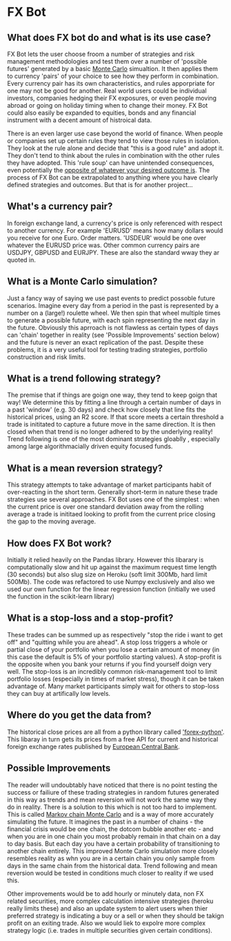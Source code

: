 # FX Bot

## What does FX bot do and what is its use case?

FX Bot lets the user choose froom a number of strategies and risk management methodologies and test them over a number of 'possible futures' generated by a basic [Monte Carlo](https://en.wikipedia.org/wiki/Monte_Carlo_method) simualtion.  It then applies them to currency 'pairs' of your choice to see how they perform in combination.  Every currency pair has its own characteristics, and rules apporpriate for one may not be good for another.  Real world users could be individual investors, companies hedging their FX exposures, or even people moving abroad or going on holiday timing when to change their money.  FX Bot could also easily be expanded to equities, bonds and any financial instrument with a decent amount of histroical data. 

There is an even larger use case beyond the world of finance.  When people or companies set up certain rules they tend to view those rules in isolation.  They look at the rule alone and decide that "this is a good rule" and adopt it.  They don't tend to think about the rules in combination with the other rules they have adopted.  This 'rule soup' can have unintended consequences, even potentially the [opposite of whatever your desired outcome is](https://en.wikipedia.org/wiki/Cobra_effect).  The process of FX Bot can be extrapolated to anything where you have clearly defined strategies and outcomes.  But that is for another project...

## What's a currency pair?

In foreign exchange land, a currency's price is only referenced with respect to another currency.  For example 'EURUSD' means how many dollars would you receive for one Euro.  Order matters.  'USDEUR' would be one over whatever the EURUSD price was.  Other common currency pairs are USDJPY, GBPUSD and EURJPY.  These are also the standard wway they ar quoted in.

## What is a Monte Carlo simulation?

Just a fancy way of saying we use past events to predict possoble future scenarios.  Imagine every day from a period in the past is represented by a number on a (large!) roulette wheel.  We then spin that wheel multiple times to generate a possible future, with each spin representing the next day in the future.  Obviously this aprroach is not flawless as certain types of days can 'chain' together in reality (see 'Possible Improvements' section below) and the future is never an exact replication of the past.  Despite these problems, it is a very useful tool for testing trading strategies, portfolio construction and risk limits.

## What is a trend following strategy?

The premise that if things are goign one way, they tend to keep goign that way!  We determine this by fitting a line through a certain number of days in a past 'window' (e.g. 30 days) and check how closely that line fits the historical prices, using an R2 score.  If that score meets a certain threshold a trade is inititated to capture a future move in the same direction.  It is then closed when that trend is no longer adhered to by the underlying reality! Trend following is one of the most dominant strategies gloablly , especially among large algorithmacially driven equity focused funds.  

## What is a mean reversion strategy?

This strategy attempts to take advantage of market participants habit of over-reacting in the short term.
Generally short-term in nature these trade strategies use several approaches.  FX Bot uses one of the simplest : when the current price is over one standard deviation away from the rolling average a trade is inititaed looking to profit from the current price closing the gap to the moving average.

## How does FX Bot work?

Initially it relied heavily on the Pandas library.  However this libarary is computationally slow and hit up against the maximum request time length (30 seconds) but also slug size on Heroku (soft limit 300Mb, hard limit 500Mb).  The code was refactored to use Numpy exclusively and also we used our own function for the linear regression function (initially we used the function in the scikit-learn library)

## What is a stop-loss and a stop-profit?

These trades can be summed up as respectively "stop the ride i want to get off" and "quitting while you are ahead".   A stop loss triggers a whole or partial close of your portfolio when you lose a certain amount of money (in this case the default is 5% of your portfolio starting values).  A stop-profit is the opposite when you bank your returns if you find yourself doign very well.  The stop-loss is an incredibly common risk-management tool to limit portfolio losses (especially in times of market stress), though it can be taken advantage of.  Many market participants simply wait for others to stop-loss they can buy at artifically low levels.

## Where do you get the data from?

The historical close prices are all from a python library called ['forex-python'](https://forex-python.readthedocs.io/en/latest/usage.html).  This libaray in turn gets its prices from a free API for current and historical foreign exchange rates published by [European Central Bank](https://ratesapi.io/).

## Possible Improvements

The reader will undoubtably have noticed that there is no point testing the success or failiure of these trading strategies in random futures generated in this way as trends and mean reversion will not work the same way they do in reality.  There is a solution to this which is not too hard to implement.  This is called [Markov chain Monte Carlo](https://en.wikipedia.org/wiki/Markov_chain_Monte_Carlo) and is a way of more accurately simulating the future.  It imagines the past in a number of chains - the financial crisis would be one chain, the dotcom bubble another etc - and when you are in one chain you most probably remain in that chain on a day to day basis.  But each day you have a certain probability of transitioning to another chain entirely.  This improved Monte Carlo simulation more closely resembles reality as whn you are in a certain chain you only sample from days in the same chain from the historical data.  Trend following and mean reversion would be tested in conditions much closer to reality if we used this.

Other improvements would be to add hourly or minutely data, non FX related securities, more complex calculation intensive strategies (heroku really limits these) and also an update system to alert users when thier preferred strategy is indicating a buy or a sell or when they should be takign profit on an exiting trade.  Also we would liek to expolre more complex strategy logic (i.e. trades in multiple securities given certain conditions).



